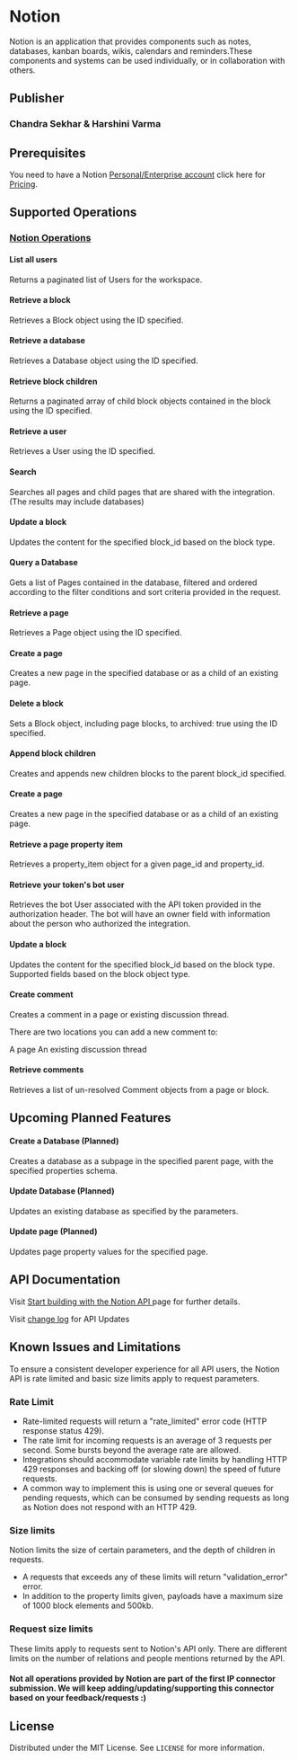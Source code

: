 # Notion
Notion is an application that provides components such as notes, databases, kanban boards, wikis, calendars and reminders.These components and systems can be used individually, or in collaboration with others.

## Publisher
### Chandra Sekhar & Harshini Varma

## Prerequisites
You need to have a Notion [Personal/Enterprise account](https://www.notion.so/signup) click here for  [Pricing](https://www.notion.so/pricing).

## Supported Operations
### [Notion Operations](https://developers.notion.com/)
#### List all users
Returns a paginated list of Users for the workspace. 

#### Retrieve a block
Retrieves a Block object using the ID specified.

#### Retrieve a database
Retrieves a Database object using the ID specified.

#### Retrieve block children
Returns a paginated array of child block objects contained in the block using the ID specified. 

#### Retrieve a user
Retrieves a User using the ID specified.

#### Search
Searches all pages and child pages that are shared with the integration. (The results may include databases)

#### Update a block
Updates the content for the specified block_id based on the block type.

#### Query a Database
Gets a list of Pages contained in the database, filtered and ordered according to the filter conditions and sort criteria provided in the request. 

#### Retrieve a page
Retrieves a Page object using the ID specified.

#### Create a page
Creates a new page in the specified database or as a child of an existing page.

#### Delete a block
Sets a Block object, including page blocks, to archived: true using the ID specified.

#### Append block children
Creates and appends new children blocks to the parent block_id specified.

#### Create a page
Creates a new page in the specified database or as a child of an existing page.

#### Retrieve a page property item
Retrieves a property_item object for a given page_id and property_id.

#### Retrieve your token's bot user
Retrieves the bot User associated with the API token provided in the authorization header. The bot will have an owner field with information about the person who authorized the integration.

#### Update a block
Updates the content for the specified block_id based on the block type. Supported fields based on the block object type.
#### Create comment
Creates a comment in a page or existing discussion thread.

There are two locations you can add a new comment to:

A page
An existing discussion thread

#### Retrieve comments
Retrieves a list of un-resolved Comment objects from a page or block.

## Upcoming Planned Features
 
#### Create a Database (Planned)
Creates a database as a subpage in the specified parent page, with the specified properties schema.
 
#### Update Database (Planned)
Updates an existing database as specified by the parameters.
 
 
#### Update page (Planned)
Updates page property values for the specified page. 
 

## API Documentation
Visit [Start building with the Notion API ](https://developers.notion.com/) page for further details.

Visit [change log](https://developers.notion.com/changelog) for API Updates

## Known Issues and Limitations
To ensure a consistent developer experience for all API users, the Notion API is rate limited and basic size limits apply to request parameters.

### Rate Limit
* Rate-limited requests will return a "rate_limited" error code (HTTP response status 429).
* The rate limit for incoming requests is an average of 3 requests per second. Some bursts beyond the average rate are allowed.
* Integrations should accommodate variable rate limits by handling HTTP 429 responses and backing off (or slowing down) the speed of future requests.
* A common way to implement this is using one or several queues for pending requests, which can be consumed by sending requests as long as Notion does not respond with an HTTP 429.

### Size limits
Notion limits the size of certain parameters, and the depth of children in requests.
* A requests that exceeds any of these limits will return "validation_error" error.
* In addition to the property limits given, payloads have a maximum size of 1000 block elements and 500kb.

### Request size limits

These limits apply to requests sent to Notion's API only. There are different limits on the number of relations and people mentions returned by the API.

#### Not all operations provided by Notion are part of the first IP connector submission. We will keep adding/updating/supporting this connector based on your feedback/requests :)


<!-- LICENSE -->
## License

Distributed under the MIT License. See `LICENSE` for more information.
